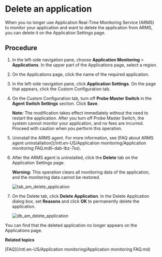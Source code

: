 # Delete an application

When you no longer use Application Real-Time Monitoring Service \(ARMS\) to monitor your application and want to delete the application from ARMS, you can delete it on the Application Settings page.

## Procedure

1.  In the left-side navigation pane, choose **Application Monitoring** \> **Applications**. In the upper part of the Applications page, select a region.

2.  On the Applications page, click the name of the required application.

3.  In the left-side navigation pane, click **Application Settings**. On the page that appears, click the Custom Configuration tab.

4.  On the Custom Configuration tab, turn off **Probe Master Switch** in the **Agent Switch Settings** section. Click **Save**.

    **Note:** The modification takes effect immediately without the need to restart the application. After you turn off Probe Master Switch, the system cannot monitor your application, and no fees are incurred. Proceed with caution when you perform this operation.

5.  Uninstall the ARMS agent. For more information, see [FAQ about ARMS agent uninstallation](/intl.en-US/Application monitoring/Application monitoring FAQ.mdli-dab-lbz-7ss).

6.  After the ARMS agent is uninstalled, click the **Delete** tab on the Application Settings page.

    **Warning:** This operation clears all monitoring data of the application, and the monitoring data cannot be restored.

    ![tab_am_delete_application](https://static-aliyun-doc.oss-accelerate.aliyuncs.com/assets/img/en-US/5574658061/p82432.png)

7.  On the Delete tab, click **Delete Application**. In the Delete Application dialog box, set **Reasons** and click **OK** to permanently delete the application.

    ![db_am_delete_application](https://static-aliyun-doc.oss-accelerate.aliyuncs.com/assets/img/en-US/5574658061/p82433.png)


You can find that the deleted application no longer appears on the Applications page.

**Related topics**  


[FAQ](/intl.en-US/Application monitoring/Application monitoring FAQ.md)

